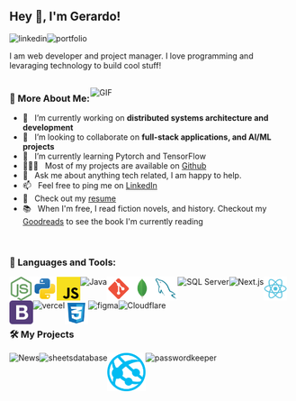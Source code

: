 ## Hey 👋, I'm Gerardo!
<a href='https://www.linkedin.com/in/sanchezwebdev/'><img align='left' alt="linkedin" src="https://raw.githubusercontent.com/sanchezwebdev/svgs/09b75e0e2a7c06df4827b2abe0d2538608ee4bf1/linkedin-svgrepo-com%20(1).svg" height='24px'/></a>
<a href='https://gerardosanchez.dev'><img align='left' alt="portfolio" src="https://raw.githubusercontent.com/sanchezwebdev/svgs/09b75e0e2a7c06df4827b2abe0d2538608ee4bf1/portfolio-my-profile-browser-svgrepo-com.svg" height='24px' /></a>
<br/>

I am web developer and project manager. I love programming and levaraging technology to build cool stuff!
<br/>
<br/>

<img align="right" alt="GIF" src="https://external-content.duckduckgo.com/iu/?u=https%3A%2F%2Fchrisdermody.com%2Fcontent%2Fimages%2F2017%2F12%2F10_coding_dribbble.gif&f=1&nofb=1&ipt=af58e380d6e38d13a5fcd4f496ecbd6a271047e11c9f4fca9d28adf349038aa4&ipo=images" width="360px"/>   
  
### 🧐 More About Me:

- 🔭 &nbsp; I’m currently working on **distributed systems architecture and development**
- 🤝 &nbsp; I’m looking to collaborate on **full-stack applications, and AI/ML projects**
- 🌱 &nbsp; I’m currently learning Pytorch and TensorFlow
- 👨🏻‍💻 &nbsp; Most of my projects are available on <a href="https://github.com/sanchezwebdev?tab=repositories" target="_blank">Github</a>
- 💬 &nbsp; Ask me about anything tech related, I am happy to help.
- 📫 &nbsp; Feel free to ping me on <a href="https://www.linkedin.com/in/sanchezwebdev/" target="_blank">LinkedIn</a>
- 📝 &nbsp; Check out my <a href="https://docs.google.com/document/d/1YWGktc-O9KDUAYrmngungs0Z0OLnTOZMqAnHGv2_coo/edit?usp=sharing" target="_blank">resume</a>
- 📚 &nbsp; When I'm free, I read fiction novels, and history. Checkout my <a href="https://www.goodreads.com/review/list/183830290-gerardo?shelf=currently-reading" target="_blank">Goodreads</a> to see the book I'm currently reading

<br>

### 🔨 Languages and Tools:

<a href="https://nodejs.org/en" target="_blank"> <img align="left" src="https://raw.githubusercontent.com/sanchezwebdev/svgs/f27095789ec6300d6bb9fb7da476c00e86def7c6/nodejs-icon-svgrepo-com.svg" alt="node.js" height="42px" /></a> 
<a href="https://www.python.org" target="_blank"><img align="left" alt="Python" height ="42px" src="https://raw.githubusercontent.com/sanchezwebdev/svgs/27b08b929adef501d774b425e870c5b63b406a0b/python-svgrepo-com.svg" ></a>
<a href="https://developer.mozilla.org/en-US/docs/Web/JavaScript" target="_blank"><img align="left" alt="Javascript" height ="42px" src="https://raw.githubusercontent.com/sanchezwebdev/svgs/d8ac7491de122fbec3c79939f351bc0ada09361a/javascript-svgrepo-com.svg" ></a>
<a href="https://www.java.com" target="_blank"><img align="left" alt="Java" height ="42px" src="https://raw.githubusercontent.com/sanchezwebdev/svgs/27b08b929adef501d774b425e870c5b63b406a0b/java-svgrepo-com%20(2).svg" ></a>
<a href="https://git-scm.com/" target="_blank"> <img align="left" src="https://raw.githubusercontent.com/sanchezwebdev/svgs/27b08b929adef501d774b425e870c5b63b406a0b/git-svgrepo-com.svg" alt="git" height ="42px"/> </a>
<a href="https://mongodb.com" target="_blank"> <img align="left" alt="MongoDB" height ="42px"  src="https://raw.githubusercontent.com/sanchezwebdev/svgs/27b08b929adef501d774b425e870c5b63b406a0b/mongo-svgrepo-com.svg" styles="filter: invert(-1)"> </a>
<a href="https://mysql.com" target="_blank"><img align="left" alt="MySQL" height ="42px" src="https://raw.githubusercontent.com/sanchezwebdev/svgs/27b08b929adef501d774b425e870c5b63b406a0b/mysql-svgrepo-com.svg"></a>
<a href="https://www.microsoft.com/en-us/sql-server/" target="_blank"><img align="left" alt="SQL Server" height ="42px" src="https://raw.githubusercontent.com/sanchezwebdev/svgs/d8ac7491de122fbec3c79939f351bc0ada09361a/SQL_Server%201.svg" ></a>
<a href="https://nextjs.org/" target="_blank"> <img align="left" alt="Next.js" height ="42px" src="https://raw.githubusercontent.com/sanchezwebdev/svgs/0e3240e2d7476d1c2da390c2d63220f179fccb8a/next-js-svgrepo-com%201.svg" ></a>
<a href="https://react.dev" target="_blank"><img align="left" alt="React" height ="42px" src="https://raw.githubusercontent.com/sanchezwebdev/svgs/0e3240e2d7476d1c2da390c2d63220f179fccb8a/react-svgrepo-com.svg" ></a>
<a href="https://getbootstrap.com/" target="_blank"> <img align="left" src="https://raw.githubusercontent.com/sanchezwebdev/svgs/refs/heads/master/bootstrap-svgrepo-com.svg" alt="bootstrap" height="42px" /> </a> 
<a href="https://vercel.com/" target="_blank"> <img align="left" src="https://raw.githubusercontent.com/sanchezwebdev/svgs/a64d7f9ef25e52a2d7b53c5b19a5365479d0f343/vercel.svg" alt="vercel" height="42px" /> </a> 
<a href="https://www.w3.org/TR/CSS/#css" target="_blank"><img align="left" alt="CSS" height ="42px" src="https://raw.githubusercontent.com/sanchezwebdev/svgs/27b08b929adef501d774b425e870c5b63b406a0b/css-3-svgrepo-com.svg"></a>
<a href="https://www.figma.com/" target="_blank"> <img align="left" src="https://raw.githubusercontent.com/sanchezwebdev/svgs/e2e45301bb5efb8862698762e7ac258dd97d9f19/figma-svgrepo-com.svg" alt="figma" height='42px'/> </a>
<a href="https://cloudflare.com" target="_blank"> <img align="left" alt="Cloudflare" height ="42px" src="https://raw.githubusercontent.com/sanchezwebdev/svgs/27b08b929adef501d774b425e870c5b63b406a0b/cloudflare-svgrepo-com.svg" > </a>

<br/>
<br/>
<br/>
<br/>

### 🛠️ My Projects
<a href="https://nextjs-news-site-omega.vercel.app/" target="_blank"> <img alt="News" src="https://raw.githubusercontent.com/sanchezwebdev/svgs/adc527bea52ec92ca4970d64c197a1295de0fa79/newspaper-svgrepo-com.svg" height="86" align="left" > </a>
<a href="https://nextjs-app-showcase.pages.dev/" target="_blank"> <img alt="sheetsdatabase" src="https://raw.githubusercontent.com/sanchezwebdev/svgs/adc527bea52ec92ca4970d64c197a1295de0fa79/crud-svgrepo-com.svg"  height="68" align="left" ></a>
<a href="https://magiswebservices.com/" target="_blank"> <img alt="readmeicons" src="https://raw.githubusercontent.com/sanchezwebdev/svgs/adc527bea52ec92ca4970d64c197a1295de0fa79/web-sites-svgrepo-com.svg" height="68" align="left" > </a>
<a href="https://fundamentals-conservation-site.pages.dev/" target="_blank"> <img alt="passwordkeeper" src="https://raw.githubusercontent.com/sanchezwebdev/svgs/adc527bea52ec92ca4970d64c197a1295de0fa79/nature-plant-tree-svgrepo-com.svg" height="68" align="left"> </a>
